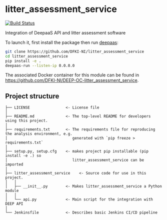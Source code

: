 # litter_assessment_service
[![Build Status](https://jenkins.indigo-datacloud.eu/buildStatus/icon?job=Pipeline-as-code/DEEP-OC-org/UC-cleluschko-litter_assessment_service/master)](https://jenkins.indigo-datacloud.eu/job/Pipeline-as-code/job/DEEP-OC-org/job/UC-cleluschko-litter_assessment_service/job/master)

Integration of DeepaaS API and litter assessment software

To launch it, first install the package then run [deepaas](https://github.com/ai4os/DEEPaaS):
```bash
git clone https://github.com/DFKI-NI/litter_assessment_service
cd litter_assessment_service
pip install -e .
deepaas-run --listen-ip 0.0.0.0
```
The associated Docker container for this module can be found in https://github.com/DFKI-NI/DEEP-OC-litter_assessment_service.

## Project structure
```
├── LICENSE                <- License file
│
├── README.md              <- The top-level README for developers using this project.
│
├── requirements.txt       <- The requirements file for reproducing the analysis environment, e.g.
│                             generated with `pip freeze > requirements.txt`
│
├── setup.py, setup.cfg    <- makes project pip installable (pip install -e .) so
│                             litter_assessment_service can be imported
│
├── litter_assessment_service    <- Source code for use in this project.
│   │
│   ├── __init__.py        <- Makes litter_assessment_service a Python module
│   │
│   └── api.py             <- Main script for the integration with DEEP API
│
└── Jenkinsfile            <- Describes basic Jenkins CI/CD pipeline
```
